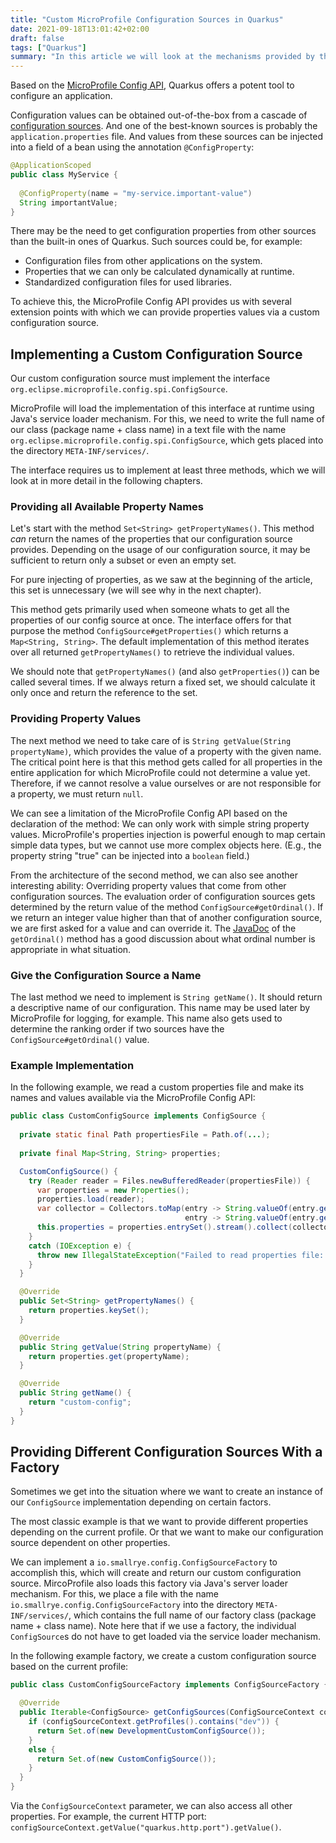 ```yaml
---
title: "Custom MicroProfile Configuration Sources in Quarkus"
date: 2021-09-18T13:01:42+02:00
draft: false
tags: ["Quarkus"]
summary: "In this article we will look at the mechanisms provided by the MicroProfile Config API to define custom configurations source in Quarkus."
---
```


Based on the [MicroProfile Config API](https://microprofile.io/project/eclipse/microprofile-config), Quarkus offers a potent tool to configure an application.

Configuration values can be obtained out-of-the-box from a cascade of [configuration sources](https://quarkus.io/guides/config-reference#configuration-sources). And one of the best-known sources is probably the `application.properties` file. And values from these sources can be injected into a field of a bean using the annotation `@ConfigProperty`:

```java
@ApplicationScoped
public class MyService {
  
  @ConfigProperty(name = "my-service.important-value")
  String importantValue;
}
```

There may be the need to get configuration properties from other sources than the built-in ones of Quarkus. Such sources could be, for example:

- Configuration files from other applications on the system.
- Properties that we can only be calculated dynamically at runtime.
- Standardized configuration files for used libraries.

To achieve this, the MicroProfile Config API provides us with several extension points with which we can provide properties values via a custom configuration source.

## Implementing a Custom Configuration Source

Our custom configuration source must implement the interface `org.eclipse.microprofile.config.spi.ConfigSource`.

MicroProfile will load the implementation of this interface at runtime using Java's service loader mechanism. For this, we need to write the full name of our class (package name + class name) in a text file with the name `org.eclipse.microprofile.config.spi.ConfigSource`, which gets placed into the directory `META-INF/services/`.

The interface requires us to implement at least three methods, which we will look at in more detail in the following chapters.

### Providing all Available Property Names

Let's start with the method `Set<String> getPropertyNames()`. This method *can* return the names of the properties that our configuration source provides. Depending on the usage of our configuration source, it may be sufficient to return only a subset or even an empty set. 

For pure injecting of properties, as we saw at the beginning of the article, this set is unnecessary (we will see why in the next chapter). 

This method gets primarily used when someone whats to get all the properties of our config source at once. The interface offers for that purpose the method `ConfigSource#getProperties()` which returns a `Map<String, String>`. The default implementation of this method iterates over all returned `getPropertyNames()` to retrieve the individual values.

We should note that `getPropertyNames()` (and also `getProperties()`) can be called several times. If we always return a fixed set, we should calculate it only once and return the reference to the set.

### Providing Property Values

The next method we need to take care of is `String getValue(String propertyName)`, which provides the value of a property with the given name. The critical point here is that this method gets called for all properties in the entire application for which MicroProfile could not determine a value yet. Therefore, if we cannot resolve a value ourselves or are not responsible for a property, we must return `null`.

We can see a limitation of the MicroProfile Config API based on the declaration of the method: We can only work with simple string property values. MicroProfile's properties injection is powerful enough to map certain simple data types, but we cannot use more complex objects here. (E.g., the property string "true" can be injected into a `boolean` field.)

From the architecture of the second method, we can also see another interesting ability: Overriding property values that come from other configuration sources. The evaluation order of configuration sources gets determined by the return value of the method `ConfigSource#getOrdinal()`. If we return an integer value higher than that of another configuration source, we are first asked for a value and can override it. The [JavaDoc](org.eclipse.microprofile.config.spi.ConfigSource) of the `getOrdinal()` method has a good discussion about what ordinal number is appropriate in what situation.

### Give the Configuration Source a Name

The last method we need to implement is `String getName()`. It should return a descriptive name of our configuration. This name may be used later by MicroProfile for logging, for example. This name also gets used to determine the ranking order if two sources have the `ConfigSource#getOrdinal()` value.

### Example Implementation

In the following example, we read a custom properties file and make its names and values available via the MicroProfile Config API:

```java
public class CustomConfigSource implements ConfigSource {
  
  private static final Path propertiesFile = Path.of(...);
  
  private final Map<String, String> properties;

  CustomConfigSource() {
    try (Reader reader = Files.newBufferedReader(propertiesFile)) {
      var properties = new Properties();
      properties.load(reader);
      var collector = Collectors.toMap(entry -> String.valueOf(entry.getKey()), 
                                       entry -> String.valueOf(entry.getValue());
      this.properties = properties.entrySet().stream().collect(collector);
    }
    catch (IOException e) {
      throw new IllegalStateException("Failed to read properties file: " + propertiesFile, e);
    }
  }

  @Override
  public Set<String> getPropertyNames() {
    return properties.keySet();
  }

  @Override
  public String getValue(String propertyName) {
    return properties.get(propertyName);
  }

  @Override
  public String getName() {
    return "custom-config";
  }
}
```

## Providing Different Configuration Sources With a Factory

Sometimes we get into the situation where we want to create an instance of our `ConfigSource` implementation depending on certain factors. 

The most classic example is that we want to provide different properties depending on the current profile. Or that we want to make our configuration source dependent on other properties.

We can implement a `io.smallrye.config.ConfigSourceFactory` to accomplish this, which will create and return our custom configuration source. MircoProfile also loads this factory via Java's server loader mechanism. For this, we place a file with the name `io.smallrye.config.ConfigSourceFactory` into the directory `META-INF/services/`, which contains the full name of our factory class (package name + class name). Note here that if we use a factory, the individual `ConfigSource`s do not have to get loaded via the service loader mechanism. 

In the following example factory, we create a custom configuration source based on the current profile:

```java
public class CustomConfigSourceFactory implements ConfigSourceFactory {

  @Override
  public Iterable<ConfigSource> getConfigSources(ConfigSourceContext configSourceContext) {
    if (configSourceContext.getProfiles().contains("dev")) {
      return Set.of(new DevelopmentCustomConfigSource());
    }
    else {
      return Set.of(new CustomConfigSource());
    }
  }
}
```

Via the `ConfigSourceContext` parameter, we can also access all other properties. For example, the current HTTP port: `configSourceContext.getValue("quarkus.http.port").getValue()`.